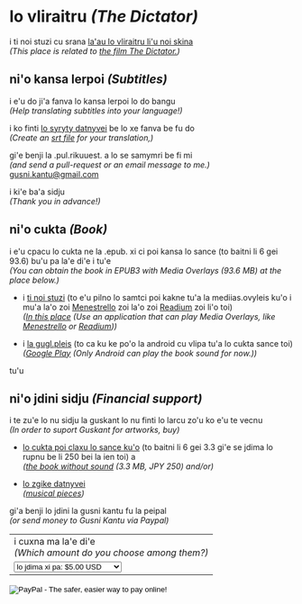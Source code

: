 # lo vliraitru _(The Dictator)_
i ti noi stuzi cu srana [la'au lo vliraitru li'u noi skina](https://vimeo.com/190637628)  
_(This place is related to [the film The Dictator.](https://vimeo.com/190637628))_


## ni'o kansa lerpoi _(Subtitles)_
i e'u do ji'a fanva lo kansa lerpoi lo do bangu  
_(Help translating subtitles into your language!)_

i ko finti [lo syryty datnyvei](https://github.com/guskant/vliraitru) be lo xe fanva be fu do  
_(Create an [srt file](https://github.com/guskant/vliraitru) for your translation,)_

gi'e benji la .pul.rikuuest. a lo se samymri be fi mi  
_(and send a pull-request or an email message to me.)_  
[gusni.kantu@gmail.com](mailto:gusni.kantu@gmail.com)

i ki'e ba'a sidju  
_(Thank you in advance!)_

## ni'o cukta _(Book)_
i e'u cpacu lo cukta ne la .epub. xi ci poi kansa lo sance (to baitni li 6 gei 93.6) bu'u pa la'e di'e i tu'e  
_(You can obtain the book in EPUB3 with Media Overlays (93.6 MB) at the place below.)_

- i [ti noi stuzi](./vliraitru_sance.epub) (to e'u pilno lo samtci poi kakne tu'a la mediias.ovyleis ku'o i mu'a la'o zoi [Menestrello](https://www.readbeyond.it/menestrello/) zoi la'o zoi [Readium](http://readium.org/) zoi li'o toi)  
  _([In this place](./vliraitru_sance.epub) (Use an application that can play Media Overlays, like [Menestrello](https://www.readbeyond.it/menestrello/) or [Readium](http://readium.org/)))_

- i [la gugl.pleis](https://play.google.com/store/books/details/la_guskant_lo_vliraitru_to_sance_kansa_toi?id=VfQnDwAAQBAJ) (to ca ku ke po'o la android cu vlipa tu'a lo cukta sance toi)  
  _([Google Play](https://play.google.com/store/books/details/la_guskant_lo_vliraitru_to_sance_kansa_toi?id=VfQnDwAAQBAJ) (Only Android can play the book sound for now.))_

tu'u

## ni'o jdini sidju _(Financial support)_
i te zu'e lo nu sidju la guskant lo nu finti lo larcu zo'u ko e'u te vecnu  
_(In order to suport Guskant for artworks, buy)_
- [lo cukta poi claxu lo sance ku'o](https://play.google.com/store/books/details/la_guskant_lo_vliraitru?id=XvInDwAAQBAJ) (to baitni li 6 gei 3.3 gi'e se jdima lo rupnu be li 250 bei la ien toi) a  
   _([the book without sound](https://play.google.com/store/books/details/la_guskant_lo_vliraitru?id=XvInDwAAQBAJ) (3.3 MB, JPY 250) and/or)_

- [lo zgike datnyvei](https://play.google.com/store/music/artist/guskant?id=Ap2qfydsuekeeqjtvl7bxljcsmq)  
  _([musical pieces](https://play.google.com/store/music/artist/guskant?id=Ap2qfydsuekeeqjtvl7bxljcsmq))_

gi'a benji lo jdini la gusni kantu fu la peipal  
_(or send money to Gusni Kantu via Paypal)_

<form action="https://www.paypal.com/cgi-bin/webscr" method="post" target="_top">
<input type="hidden" name="cmd" value="_s-xclick">
<input type="hidden" name="hosted_button_id" value="U2TRKEAZEF5HS">
<table>
<tr><td><input type="hidden" name="on0" value="i cuxna ma la'e di'e">i cuxna ma la'e di'e<br /><em>(Which amount do you choose among them?)</em></td></tr><tr><td><select name="os0">
	<option value="lo jdima xi pa:">lo jdima xi pa: $5.00 USD</option>
	<option value="lo jdima xi re:">lo jdima xi re: $10.00 USD</option>
	<option value="lo jdima xi ci:">lo jdima xi ci: $20.00 USD</option>
	<option value="lo jdima xi vo:">lo jdima xi vo: $50.00 USD</option>
	<option value="lo jdima xi mu:">lo jdima xi mu: $100.00 USD</option>
</select> </td></tr>
</table>
<input type="hidden" name="currency_code" value="USD">
<input type="image" src="./pixra/button.png" border="0" name="submit" alt="PayPal - The safer, easier way to pay online!">
<img alt="" border="0" src="https://www.paypalobjects.com/en_US/i/scr/pixel.gif" width="1" height="1">
</form>

